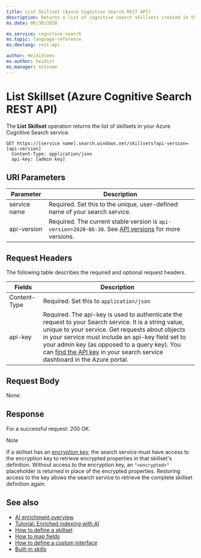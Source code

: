 ```yaml
---
title: List Skillset (Azure Cognitive Search REST API)
description: Returns a list of cognitive search skillsets created in the current Azure Cognitive Search service.
ms.date: 06/30/2020

ms.service: cognitive-search
ms.topic: language-reference
ms.devlang: rest-api

author: HeidiSteen
ms.author: heidist
ms.manager: nitinme
---
```

# List Skillset (Azure Cognitive Search REST API)

The **List Skillset** operation returns the list of skillsets in your Azure Cognitive Search service.  

```http
GET https://[service name].search.windows.net/skillsets?api-version=[api-version]
  Content-Type: application/json  
  api-key: [admin key]  
```

## URI Parameters

| Parameter  | Description  |
|-------------|--------------|
| service name | Required. Set this to the unique, user-defined name of your search service. |
| api-version | Required. The current stable version is `api-version=2020-06-30`. See [API versions](search-service-api-versions.md) for more versions.|

## Request Headers

The following table describes the required and optional request headers.  

|Fields              |Description      |  
|--------------------|-----------------|  
|Content-Type|Required. Set this to `application/json`|  
|api-key|Required. The api-key is used to authenticate the request to your Search service. It is a string value, unique to your service. Get requests about objects in your service must include an api-key field set to your admin key (as opposed to a query key). You can [find the API key](/azure/search/search-security-api-keys#find-existing-keys) in your search service dashboard in the Azure portal.|  

## Request Body

None.

## Response

For a successful request: 200 OK.

> [!NOTE]
> If a skillset has an [encryption key](/azure/search/search-security-manage-encryption-keys), the search service must have access to the encryption key to retrieve encrypted properties in that skillset's definition. Without access to the encryption key, an `"<encrypted>"` placeholder is returned in place of the encrypted properties. Restoring access to the key allows the search service to retrieve the complete skillset definition again.

## See also  

+ [AI enrichment overview](/azure/search/cognitive-search-concept-intro)
+ [Tutorial: Enriched indexing with AI](/azure/search/cognitive-search-tutorial-blob)
+ [How to define a skillset](/azure/search/cognitive-search-defining-skillset)
+ [How to map fields](/azure/search/cognitive-search-output-field-mapping)
+ [How to define a custom interface](/azure/search/cognitive-search-custom-skill-interface)
+ [Built-in skills](/azure/search/cognitive-search-predefined-skills)

